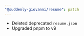 ```yaml
---
"@suddenly-giovanni/resume": patch
---
```


- Deleted deprecated `resume.json`
- Upgraded pnpm to v9
